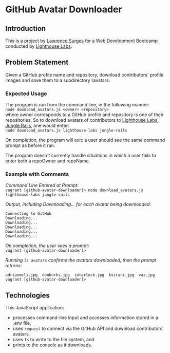 # GitHub Avatar Downloader

## Introduction

This is a project by [Lawrence Surges](https://github.com/surgeslc) for a Web Development Bootcamp conducted by [Lighthouse Labs](lighthouselabs.ca).

## Problem Statement

Given a GitHub profile name and repository, download contributors' profile images and save them to a subdirectory \avatars.

### Expected Usage

The program is run from the command line, in the following manner:<br>
`node download_avatars.js <owner> <repository>`<br>
where owner corresponds to a GitHub profile and repository is one of their repositories. So to download avatars of contributors to [Lighthouse Labs' Jungle Rails](https://github.com/lighthouse-labs/jungle-rails), one would enter:<br>
`node download_avatars.js lighthouse-labs jungle-rails`

On completion, the program will exit: a user should see the same command prompt as before it ran.

The program doesn't currently handle situations in which a user fails to enter both a repoOwner and repoName.

### Example with Comments

*Command Line Entered at Prompt:*<br>
`vagrant [github-avatar-downloader]> node download_avatars.js lighthouse-labs jungle-rails`

*Output, including Downloading... for each avatar being downloaded:*<br>
```Welcome to the GitHub Avatar Downloader!
Connecting to GitHub
Downloading...
Downloading...
Downloading...
Downloading...
Downloading...
```

*On completion, the user sees a prompt:*<br>
`vagrant [github-avatar-downloader]>`

*Running `ls avatars` confirms the avatars downloaded, then the prompt returns:*<br>
```vagrant [github-avatar-downloader]> ls avatars
adrianmcli.jpg  donburks.jpg  interlock.jpg  kvirani.jpg  vaz.jpg
vagrant [github-avatar-downloader]>
```

## Technologies

This JavaScript application:
- processes command-line input and accesses information stored in a .env file,
- uses `request` to connect via the GitHub API and download contributors' avatars,
- uses `fs` to write to the file system, and
- prints to the console as it downloads.
